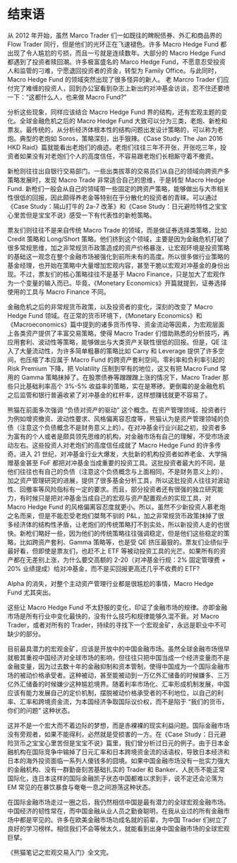 # 结束语

从 2012 年开始，虽然 Marco Trader 们一如既往的睥睨债券、外汇和商品界的 Flow Trader 同行，但是他们的光环正在飞速褪色。许多 Macro Hedge Fund 都出现了令人尴尬的亏损，而且一亏就是连续数年。大部分的 Macro Hedge Fund 都遇到了投资者赎回潮。许多极富盛名的 Marco Hedge Fund，不愿意忍受投资人和监管的刁难，宁愿退回投资者的资金，转型为 Family Office。与此同时，Macro Hedge Fund 的领域突然出现了很多怪异的新人。 老 Marcro Trader 们应付完了难缠的投资人，回到办公室看到杂志上新出的对冲基金访谈，忍不住还要喷一下：“这都什么人，也来做 Macro Fund?”

分析这些现象，同样应该结合 Macro Hedge Fund 界的结构，还有宏观主题的变化。全球金融危机之后的 Macro Hedge Fund 大致可以分为三类，老炮、新枪和票友。最传统的，从分析经济体根本性的结构问题出发设计策略的，可以称为老炮。典型的老炮如 Soros，策略深刻，出手狠辣。《Case Study: The Jan 2016 HKD Raid》篇就能看出老炮们的痕迹。老炮们往往三年不开张，开张吃三年，投资者如果没有对老炮们个人的高度信任，不容易跟老炮们长相厮守着不撤资。

新枪则往往出自银行交易部门。一些出类拔萃的交易员们从自己的领域向跨资产多策略发展时，发现 Macro Trade 非常适合自己的思维，于是转型 Macro Hedge Fund. 新枪们一般会从自己的领域带一些固定的跨资产策略，能够做出与大市相关性很低的回报，因此颇得养老金等特别在乎分散化的投资者的青睐。可以通过《Case Study：隔山打牛的 2a-7 改革》和《Case Study：日元避险特性之宝宝心里苦但是宝宝不说》感受一下有代表性的新枪策略。

票友们则往往不是来自传统 Macro Trade 的领域，而是做证券选择类策略，比如 Credit 策略和 Long/Short 策略。他们挤到这个领域，主要是因为金融危机打破了很多常规思维，加之非常规货币政策造成的资产价格暴涨，让宏观环境是投资策略的基础这一观念在整个金融市场被强化到前所未有的高度。所以很多做行业策略的基金经理，也开始在策略中大量增加宏观内容，甚至干脆以宏观对冲基金的身份出现。不过，票友们的核心策略往往不是基于 Macro Finance，只是加大了宏观作为一个变量的输入而已。毕竟，《Monetary Economics》开篇就提到，证券选择使用的工具与 Macro Finance 不同。

金融危机之后的非常规货币政策，以及投资者的变化，深刻的改变了 Macro Hedge Fund 领域。在正常的货币环境下，《Monetary Economics》和《Macroeconomics》篇中提到的诸多货币传导、资金流动等因素，为宏观层面上各类资产提供了丰富交易策略，使得 Macro Trader 们借助熟悉的分析技巧，再应用套利、波动性等策略，能够做出与大类资产关联性很低的回报。但是，QE 注入了大量流动性，为许多简单粗暴的策略比如 Carry 和 Leverage 提供了许多空间，也压缩了本应属于 Macro Fund 的跨资产套利空间。零利率和负利率引起的 Risk Premium 下降，把 Volatility 压制到罕有的地位，这又有把 Macro Fund 常用的 Gamma 策略抹掉了。在股票债券等蹭蹭蹭上涨的情况下，Macro Trader 那些只比基础利率高个 3%-5% 收益率的策略，实在是寒碜。更倒霉的是金融危机之后监管和银行普遍收紧了对冲基金的杠杆率，这样想赚钱就更不容易了。

熊猫在前面多次强调 “负债对资产的驱动” 这个概念。在资产管理领域，投资者行为例如增资撤资、波动性要求、风格偏离容忍度等，熊猫认为是资产管理领域的负债（注意这个负债概念不是财务意义上的）。在对冲基金行业兴起之初，投资者多为富有的个人或者是颇具领先思维的机构，对金融市场有自己的理解，不受市场波动左右。这些投资人对老炮们的高度信任成就了 Macro Hedge Fund 的许多传奇。进入 21 世纪，对冲基金行业大爆发，大批新的机构投资者如养老金、大学捐赠基金甚至 FoF 都把对冲基金当成重要的投资工具。这批投资者最大的不同，是他们往往也有自己的负债（注意这个负债概念与上面相同，不是财务意义上的），加之资产管理研究的进展，提供了很多基金分析工具，所以这批投资人往往对波动性、回撤率等风险指标有一定的要求。而且，部分投资者还有很强的独立研究能力，有时候只是把对冲基金当成自己的宏观与资产配置观点的实现工具，对 Macro Hedge Fund 的风格偏离容忍度就更小。所以，虽然不少新投资人慕老炮之名而来，但是不能忍受老炮们桀骜不驯的 P&L，加之非常规货币政策抹掉了很多经济体的结构性矛盾，让老炮们的传统策略打不到实处，所以新投资人走的也很快。新枪们略好一些，因为他们的传统策略往往强调稳定，但是他们这些稳定的策略，比如跨资产套利、Gamma 策略等，也是受 QE 挤压最狠的。票友们业绩似乎最好看，但即使是票友们，也赶不上 ETF 等被动投资工具的光芒。如果所有的资产都在无差别上涨，为什么要交高额的 2-20（对冲基金行规：2% 固定管理费 + 20% 业绩提成）给对冲基金，而不是买回报更高还几乎不收费的 ETF?

Alpha 的消失，对整个主动资产管理行业都是很尴尬的事情，Macro Hedge Fund 尤其突出。

这些让 Macro Hedge Fund 不太舒服的变化，印证了金融市场的规律。亦即金融市场是所有行业中变化最快的，没有什么技巧和规律能够久混不衰。对 Macro Trader，或者对所有的 Trader，持续的寻找下一个宏观金矿，永远是职业中不可缺少的部分。

目前最具潜力的宏观金矿，应该是开放中的中国金融市场。虽然全球金融市场很早就极其重视中国经济对全球市场的影响，但往往只把中国当成一个经济变量而不是金融变量，因为过去数十年的金融抑制和资本管制，使得中国成为一个国际金融市场的被动价格承受者。这种被动，甚至能被动到一万亿外汇储备的时候嫌多、三万亿外汇储备的时候嫌少这种尴尬境界。随着利率市场化、汇率形成机制发展，中国应该有能力发展自己的定价机制，摆脱被动价格承受者的不利地位，以自己的利率、汇率和跨境资金流，为本国经济争取国际议价权，而不是陷于 “我们的货币，你们的问题” 这种状态。

这并不是一个宏大而不着边际的梦想，而是赤裸裸的现实利益问题。国际金融市场没有旁观者，如果不能得利，必然就是受损害的一方。在《Case Study：日元避险货币之宝宝心里苦但是宝宝不说》篇里，我们曾分析过日元的例子。由于日本金融机构在国际竞争中输掉了日元汇率和日本跨境资金流的话语权，导致日本经济和日本的海外投资面临一系列人傻钱多的囧境。如果中国金融市场没有一批实力强大的金融机构、没有一群勤奋刻苦基础扎实的 Trader 和 Banker、人民币不能正常国际化，连日本这样的国际金融凯子状态中国都难以求到手，说不定还会沦落为 EM 常见的在暴饮暴食与奄奄一息之间游荡这种状态。

在国际金融市场走过一圈之后，我仍然相信中国是最有潜力的全球宏观金融市场。中国经济的韧性常在，而中国金融从业人员之勤奋聪明，在我从业过的所有金融市场中都是罕见的。许多在欧美金融市场功成名就的前辈，为中国 Trader 们树立了良好的学习榜样。相信我们不会等候太久，就能看到出身中国金融市场的全球宏观巨擘。

《熊猫笔记之宏观交易入门》全文完。